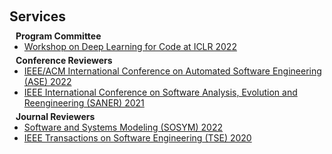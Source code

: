<h1 id="services"></h1>

<h2 style="margin: 60px 0px 10px;">Services</h2>

<h4 style="margin:0 10px 0;">Program Committee</h4>

<ul style="margin:0 0 5px;">
  <li><a href="https://ijcai-21.org/"><autocolor>Workshop on Deep Learning for Code at ICLR 2022</autocolor></a></li>
</ul>

<h4 style="margin:0 10px 0;">Conference Reviewers</h4>

<ul style="margin:0 0 5px;">
  <li><a href="https://ijcai-23.org/"><autocolor>IEEE/ACM International Conference on Automated Software Engineering (ASE) 2022</autocolor></a></li>
  <li><a href="https://ieeexplore.ieee.org/xpl/conhome/1831544/all-proceedings"><autocolor>IEEE International Conference on Software Analysis, Evolution and Reengineering (SANER) 2021</autocolor></a></li>
</ul>

<h4 style="margin:0 10px 0;">Journal Reviewers</h4>
<ul style="margin:0 0 20px;">
  <li><a href="https://www.springer.com/journal/10270"><autocolor>Software and Systems Modeling (SOSYM) 2022</autocolor></a></li>
  <li><a href="https://ieeexplore.ieee.org/xpl/RecentIssue.jsp?punumber=32"><autocolor>IEEE Transactions on Software Engineering (TSE) 2020</autocolor></a></li>
</ul>
